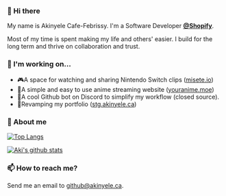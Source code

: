 ### 👋 Hi there

My name is Akinyele Cafe-Febrissy. I'm a Software Developer <b>[@Shopify](https://github.com/Shopify)</b>.

Most of my time is spent making my life and others' easier. I build for the long term and thrive on collaboration and trust.

### 🔭 I'm working on...

- 🎮A space for watching and sharing Nintendo Switch clips ([misete.io](https://github.com/Misete-io))
- 🎥A simple and easy to use anime streaming website ([youranime.moe](https://github.com/thedrummeraki/tanoshimu))
- 🤖A cool Github bot on Discord to simplify my workflow (closed source).
- 🚧Revamping my portfolio ([stg.akinyele.ca](https://github.com/thedrummeraki/react-portfolio/tree/new-face))

### 💬 About me

[![Top Langs](https://github-readme-stats.vercel.app/api/top-langs/?username=thedrummeraki&hide=java)](https://github.com/anuraghazra/github-readme-stats)

[![Aki's github stats](https://github-readme-stats.vercel.app/api?username=thedrummeraki&count_private=true&show_icons=true)](https://github.com/thedrummeraki)

### 📫 How to reach me?

Send me an email to github@akinyele.ca.

<!--
**thedrummeraki/thedrummeraki** is a ✨ _special_ ✨ repository because its `README.md` (this file) appears on your GitHub profile.

Here are some ideas to get you started:

- 🔭 I’m currently working on ...
- 🌱 I’m currently learning ...
- 👯 I’m looking to collaborate on ...
- 🤔 I’m looking for help with ...
- 💬 Ask me about ...
- 📫 How to reach me: ...
- 😄 Pronouns: ...
- ⚡ Fun fact: ...
-->
